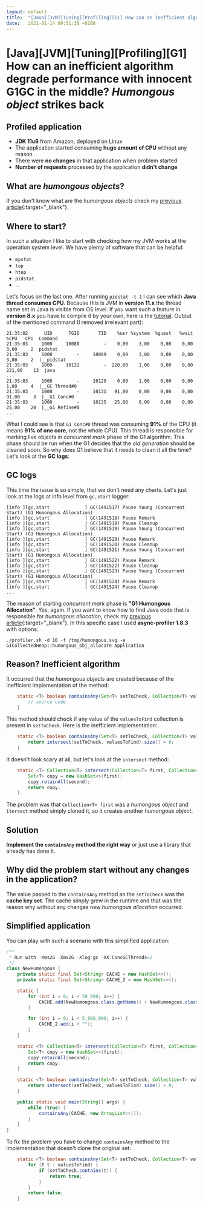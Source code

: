 ```yaml
---
layout: default
title:  "[Java][JVM][Tuning][Profiling][G1] How can an inefficient algorithm degrade performance with innocent G1GC in the middle? _Humongous object_ strikes back"
date:   2021-01-14 09:51:30 +0100
---
```


# [Java][JVM][Tuning][Profiling][G1] How can an inefficient algorithm degrade performance with innocent G1GC in the middle? _Humongous object_ strikes back
## Profiled application

* **JDK 11u6** from Amazon, deployed on Linux
* The application started consuming **huge amount of CPU** without any reason
* There were **no changes** in that application when problem started
* **Number of requests** processed by the application **didn't change**

## What are _humongous objects_?

If you don't know what are the _humongous objects_ check my [previous article](https://krzysztofslusarski.github.io/2020/11/10/humongous.html){:target="_blank"}.

## Where to start?

In such a situation I like to start with checking how my JVM works at the operation system level. We have plenty of software that can be helpful:
* ```mpstat```
* ```top```
* ```htop```
* ```pidstat```
* ...

Let's focus on the last one. After running ```pidstat -t 1``` I can see which **Java thread consumes CPU**. Because this is JVM in **version 11.x** the thread 
name set in Java is visible from OS level. If you want such a feature in **version 8.x** you have to compile it by your own, here is the
[tutorial](https://www.infobip.com/blog/fixing-the-tool). Output of the mentioned command (I removed irrelevant part):

```
21:35:02      UID      TGID       TID    %usr %system  %guest   %wait    %CPU   CPU  Command
21:35:03     1000     10089         -    0,00    3,00    0,00    0,00    3,00     2  pidstat
21:35:03     1000         -     10089    0,00    3,00    0,00    0,00    3,00     2  |__pidstat
21:35:03     1000     10122         -  220,00    1,00    0,00    0,00  221,00    13  java
...
21:35:03     1000         -     10129    0,00    1,00    0,00    0,00    1,00     4  |__GC Thread#0
21:35:03     1000         -     10131   91,00    0,00    0,00    0,00   91,00     3  |__G1 Conc#0
21:35:03     1000         -     10135   25,00    0,00    0,00    0,00   25,00    20  |__G1 Refine#0
...
```

What I could see is that ```G1 Conc#0``` thread was consuming **91%** of the CPU (it means **91% of one core**, not the whole CPU). This thread is responsible for 
marking live objects in _concurrent mark_ phase of the G1 algorithm. This phase should be run when the G1 decides that the _old generation_ should be cleaned soon.
So why does G1 believe that it needs to clean it all the time? Let's look at the **GC logs**:

## GC logs

This time the issue is so simple, that we don't need any charts. Let's just look at the logs at info level from ```gc,start``` logger:

```
[info ][gc,start             ] GC(1491517) Pause Young (Concurrent Start) (G1 Humongous Allocation)
[info ][gc,start             ] GC(1491518) Pause Remark
[info ][gc,start             ] GC(1491518) Pause Cleanup
[info ][gc,start             ] GC(1491519) Pause Young (Concurrent Start) (G1 Humongous Allocation)
[info ][gc,start             ] GC(1491520) Pause Remark
[info ][gc,start             ] GC(1491520) Pause Cleanup
[info ][gc,start             ] GC(1491521) Pause Young (Concurrent Start) (G1 Humongous Allocation)
[info ][gc,start             ] GC(1491522) Pause Remark
[info ][gc,start             ] GC(1491522) Pause Cleanup
[info ][gc,start             ] GC(1491523) Pause Young (Concurrent Start) (G1 Humongous Allocation)
[info ][gc,start             ] GC(1491524) Pause Remark
[info ][gc,start             ] GC(1491524) Pause Cleanup
...
``` 

The reason of starting _concurrent mark_ phase is **"G1 Humongous Allocation"**. Yes, again. If you want to know how to find Java code that is responsible
for _humongous allocation_, check my [previous article](https://krzysztofslusarski.github.io/2020/11/10/humongous.html){:target="_blank"}. In this specific case
I used **async-profiler 1.8.3** with options:

```shell
./profiler.sh -d 10 -f /tmp/humongous.svg -e G1CollectedHeap::humongous_obj_allocate Application
```

## Reason? Inefficient algorithm 

It occurred that the _humongous objects_ are created because of the inefficient implementation of the method:

```java
    static <T> boolean containsAny(Set<T> setToCheck, Collection<T> valuesToFind) {
        // source code
    }
```  

This method should check if any value of the ```valuesToFind``` collection is present in ```setToCheck```. Here is the inefficient implementation:

```java
    static <T> boolean containsAny(Set<T> setToCheck, Collection<T> valuesToFind) {
        return intersect(setToCheck, valuesToFind).size() > 0;
    }
```

It doesn't look scary at all, but let's look at the ```intersect``` method:

```java
    static <T> Collection<T> intersect(Collection<T> first, Collection<T> second) {
        Set<T> copy = new HashSet<>(first);
        copy.retainAll(second);
        return copy;
    }
```

The problem was that ```Collection<T> first``` was a _humongous object_ and ```itersect``` method simply cloned it, so it creates another _humongous object_. 

## Solution

**Implement the ```containsAny``` method the right way** or just use a library that already has done it.  

## Why did the problem start without any changes in the application? 

The value passed to the ```containsAny``` method as the ```setToCheck``` was the **cache key set**. The cache simply grew in the runtime and that was the
reason why without any changes new _humongous allocation_ occurred. 

## Simplified application

You can play with such a scenario with this simplified application:

```java
/**
 * Run with -Xms2G -Xmx2G -Xlog:gc -XX:ConcGCThreads=1
 */
class NewHumongous {
    private static final Set<String> CACHE = new HashSet<>();
    private static final Set<String> CACHE_2 = new HashSet<>();

    static {
        for (int i = 0; i < 50_000; i++) {
            CACHE.add(NewHumongous.class.getName() + NewHumongous.class.getName() + i);
        }

        for (int i = 0; i < 5_000_000; i++) {
            CACHE_2.add(i + "");
        }
    }

    static <T> Collection<T> intersect(Collection<T> first, Collection<T> second) {
        Set<T> copy = new HashSet<>(first);
        copy.retainAll(second);
        return copy;
    }

    static <T> boolean containsAny(Set<T> setToCheck, Collection<T> valuesToFind) {
        return intersect(setToCheck, valuesToFind).size() > 0;
    }

    public static void main(String[] args) {
        while (true) {
            containsAny(CACHE, new ArrayList<>());
        }
    }
}

```

To fix the problem you have to change ```containsAny``` method to the implementation that doesn't clone the original set:

```java
    static <T> boolean containsAny(Set<T> setToCheck, Collection<T> valuesToFind) {
        for (T t : valuesToFind) {
            if (setToCheck.contains(t)) {
                return true;
            }
        }
        return false;
    }
```